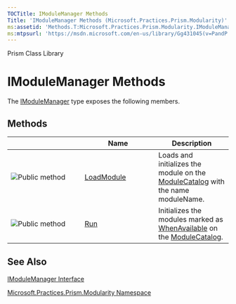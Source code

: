 ```yaml
---
TOCTitle: IModuleManager Methods
Title: 'IModuleManager Methods (Microsoft.Practices.Prism.Modularity)'
ms:assetid: 'Methods.T:Microsoft.Practices.Prism.Modularity.IModuleManager'
ms:mtpsurl: 'https://msdn.microsoft.com/en-us/library/Gg431045(v=PandP.50)'
---
```


Prism Class Library

IModuleManager Methods
======================

The [IModuleManager](https://msdn.microsoft.com/t:microsoft.practices.prism.modularity.imodulemanager) type exposes the following members.

Methods
-------

<span id="methodTableToggle"></span>
<table>
<colgroup>
<col width="33%" />
<col width="33%" />
<col width="33%" />
</colgroup>
<thead>
<tr class="header">
<th> </th>
<th>Name</th>
<th>Description</th>
</tr>
</thead>
<tbody>
<tr class="odd">
<td><img src="https://msdn.microsoft.com/en-us/Gg431045.pubmethod(en-us,PandP.50).gif" title="Public method" /></td>
<td><a href="https://msdn.microsoft.com/m:microsoft.practices.prism.modularity.imodulemanager.loadmodule(system.string)">LoadModule</a></td>
<td><div class="summary">
Loads and initializes the module on the <a href="https://msdn.microsoft.com/t:microsoft.practices.prism.modularity.modulecatalog">ModuleCatalog</a> with the name moduleName.
</div></td>
</tr>
<tr class="even">
<td><img src="https://msdn.microsoft.com/en-us/Gg431045.pubmethod(en-us,PandP.50).gif" title="Public method" /></td>
<td><a href="https://msdn.microsoft.com/m:microsoft.practices.prism.modularity.imodulemanager.run">Run</a></td>
<td><div class="summary">
Initializes the modules marked as <a href="https://msdn.microsoft.com/t:microsoft.practices.prism.modularity.initializationmode">WhenAvailable</a> on the <a href="https://msdn.microsoft.com/t:microsoft.practices.prism.modularity.modulecatalog">ModuleCatalog</a>.
</div></td>
</tr>
</tbody>
</table>

See Also
--------

<span id="seeAlsoToggle"></span>
[IModuleManager Interface](https://msdn.microsoft.com/t:microsoft.practices.prism.modularity.imodulemanager)

[Microsoft.Practices.Prism.Modularity Namespace](https://msdn.microsoft.com/n:microsoft.practices.prism.modularity)
